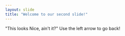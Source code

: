 ```yaml
---
layout: slide
title: "Welcome to our second slide!"
---
```

"This looks Nice, ain't it?"
Use the left arrow to go back!
